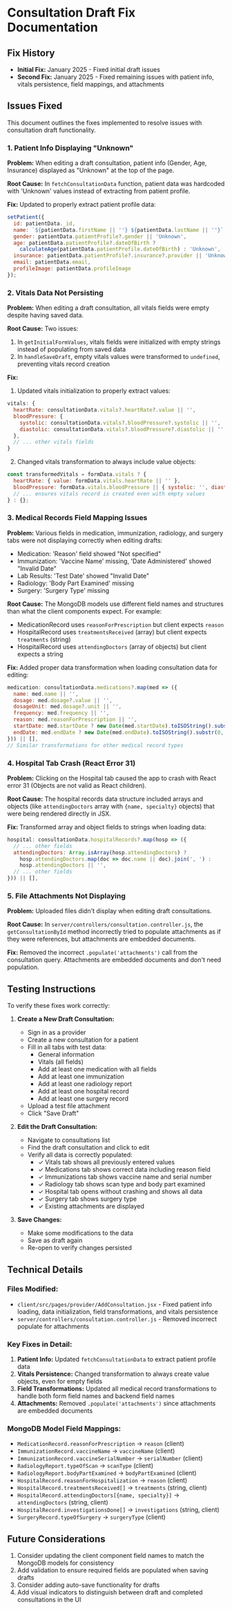# Consultation Draft Fix Documentation

## Fix History
- **Initial Fix:** January 2025 - Fixed initial draft issues
- **Second Fix:** January 2025 - Fixed remaining issues with patient info, vitals persistence, field mappings, and attachments

## Issues Fixed

This document outlines the fixes implemented to resolve issues with consultation draft functionality.

### 1. Patient Info Displaying "Unknown"

**Problem:** When editing a draft consultation, patient info (Gender, Age, Insurance) displayed as "Unknown" at the top of the page.

**Root Cause:** In `fetchConsultationData` function, patient data was hardcoded with 'Unknown' values instead of extracting from patient profile.

**Fix:** Updated to properly extract patient profile data:
```javascript
setPatient({
  id: patientData._id,
  name: `${patientData.firstName || ''} ${patientData.lastName || ''}`.trim() || 'Unknown',
  gender: patientData.patientProfile?.gender || 'Unknown',
  age: patientData.patientProfile?.dateOfBirth ? 
    calculateAge(patientData.patientProfile.dateOfBirth) : 'Unknown',
  insurance: patientData.patientProfile?.insurance?.provider || 'Unknown',
  email: patientData.email,
  profileImage: patientData.profileImage
});
```

### 2. Vitals Data Not Persisting

**Problem:** When editing a draft consultation, all vitals fields were empty despite having saved data.

**Root Cause:** Two issues:
1. In `getInitialFormValues`, vitals fields were initialized with empty strings instead of populating from saved data
2. In `handleSaveDraft`, empty vitals values were transformed to `undefined`, preventing vitals record creation

**Fix:** 
1. Updated vitals initialization to properly extract values:
```javascript
vitals: {
  heartRate: consultationData.vitals?.heartRate?.value || '',
  bloodPressure: {
    systolic: consultationData.vitals?.bloodPressure?.systolic || '',
    diastolic: consultationData.vitals?.bloodPressure?.diastolic || ''
  },
  // ... other vitals fields
}
```

2. Changed vitals transformation to always include value objects:
```javascript
const transformedVitals = formData.vitals ? {
  heartRate: { value: formData.vitals.heartRate || '' },
  bloodPressure: formData.vitals.bloodPressure || { systolic: '', diastolic: '' },
  // ... ensures vitals record is created even with empty values
} : {};
```

### 3. Medical Records Field Mapping Issues

**Problem:** Various fields in medication, immunization, radiology, and surgery tabs were not displaying correctly when editing drafts:
- Medication: 'Reason' field showed "Not specified"
- Immunization: 'Vaccine Name' missing, 'Date Administered' showed "Invalid Date"
- Lab Results: 'Test Date' showed "Invalid Date"
- Radiology: 'Body Part Examined' missing
- Surgery: 'Surgery Type' missing

**Root Cause:** The MongoDB models use different field names and structures than what the client components expect. For example:
- MedicationRecord uses `reasonForPrescription` but client expects `reason`
- HospitalRecord uses `treatmentsReceived` (array) but client expects `treatments` (string)
- HospitalRecord uses `attendingDoctors` (array of objects) but client expects a string

**Fix:** Added proper data transformation when loading consultation data for editing:
```javascript
medication: consultationData.medications?.map(med => ({
  name: med.name || '',
  dosage: med.dosage?.value || '',
  dosageUnit: med.dosage?.unit || '',
  frequency: med.frequency || '',
  reason: med.reasonForPrescription || '',
  startDate: med.startDate ? new Date(med.startDate).toISOString().substr(0, 10) : '',
  endDate: med.endDate ? new Date(med.endDate).toISOString().substr(0, 10) : ''
})) || [],
// Similar transformations for other medical record types
```

### 4. Hospital Tab Crash (React Error 31)

**Problem:** Clicking on the Hospital tab caused the app to crash with React error 31 (Objects are not valid as React children).

**Root Cause:** The hospital records data structure included arrays and objects (like `attendingDoctors` array with `{name, specialty}` objects) that were being rendered directly in JSX.

**Fix:** Transformed array and object fields to strings when loading data:
```javascript
hospital: consultationData.hospitalRecords?.map(hosp => ({
  // ... other fields
  attendingDoctors: Array.isArray(hosp.attendingDoctors) ? 
    hosp.attendingDoctors.map(doc => doc.name || doc).join(', ') : 
    hosp.attendingDoctors || '',
  // ... other fields
})) || [],
```

### 5. File Attachments Not Displaying

**Problem:** Uploaded files didn't display when editing draft consultations.

**Root Cause:** In `server/controllers/consultation.controller.js`, the `getConsultationById` method incorrectly tried to populate attachments as if they were references, but attachments are embedded documents.

**Fix:** Removed the incorrect `.populate('attachments')` call from the consultation query. Attachments are embedded documents and don't need population.

## Testing Instructions

To verify these fixes work correctly:

1. **Create a New Draft Consultation:**
   - Sign in as a provider
   - Create a new consultation for a patient
   - Fill in all tabs with test data:
     - General information
     - Vitals (all fields)
     - Add at least one medication with all fields
     - Add at least one immunization
     - Add at least one radiology report
     - Add at least one hospital record
     - Add at least one surgery record
   - Upload a test file attachment
   - Click "Save Draft"

2. **Edit the Draft Consultation:**
   - Navigate to consultations list
   - Find the draft consultation and click to edit
   - Verify all data is correctly populated:
     - ✓ Vitals tab shows all previously entered values
     - ✓ Medications tab shows correct data including reason field
     - ✓ Immunizations tab shows vaccine name and serial number
     - ✓ Radiology tab shows scan type and body part examined
     - ✓ Hospital tab opens without crashing and shows all data
     - ✓ Surgery tab shows surgery type
     - ✓ Existing attachments are displayed

3. **Save Changes:**
   - Make some modifications to the data
   - Save as draft again
   - Re-open to verify changes persisted

## Technical Details

### Files Modified:
- `client/src/pages/provider/AddConsultation.jsx` - Fixed patient info loading, data initialization, field transformations, and vitals persistence
- `server/controllers/consultation.controller.js` - Removed incorrect populate for attachments

### Key Fixes in Detail:
1. **Patient Info:** Updated `fetchConsultationData` to extract patient profile data
2. **Vitals Persistence:** Changed transformation to always create value objects, even for empty fields
3. **Field Transformations:** Updated all medical record transformations to handle both form field names and backend field names
4. **Attachments:** Removed `.populate('attachments')` since attachments are embedded documents

### MongoDB Model Field Mappings:
- `MedicationRecord.reasonForPrescription` → `reason` (client)
- `ImmunizationRecord.vaccineName` → `vaccineName` (client)
- `ImmunizationRecord.vaccineSerialNumber` → `serialNumber` (client)
- `RadiologyReport.typeOfScan` → `scanType` (client)
- `RadiologyReport.bodyPartExamined` → `bodyPartExamined` (client)
- `HospitalRecord.reasonForHospitalization` → `reason` (client)
- `HospitalRecord.treatmentsReceived[]` → `treatments` (string, client)
- `HospitalRecord.attendingDoctors[{name, specialty}]` → `attendingDoctors` (string, client)
- `HospitalRecord.investigationsDone[]` → `investigations` (string, client)
- `SurgeryRecord.typeOfSurgery` → `surgeryType` (client)

## Future Considerations

1. Consider updating the client component field names to match the MongoDB models for consistency
2. Add validation to ensure required fields are populated when saving drafts
3. Consider adding auto-save functionality for drafts
4. Add visual indicators to distinguish between draft and completed consultations in the UI
